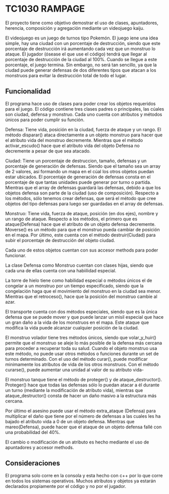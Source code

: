 # TC1030 RAMPAGE
El proyecto tiene como objetivo demostrar el uso de clases, apuntadores, herencia, composición y agregación mediante un videojuego kaiju.

El videojuego es un juego de turnos tipo Pokemón. El juego iene una idea simple, hay una ciudad con un porcentaje de destrucción, siendo que este porcentaje de destrucción irá aumentando cada vez que un monstruo lo ataque. El jugador (ósease el que use el código) tendrá que llegar al porcentaje de destrucción de la ciudad al 100%. Cuando se llegue a este porcentaje, el juego termina. Sin embargo, no será tan sencillo, ya que la ciudad puede generar defensas de dos diferentes tipos que atacan a los monstruos para evitar la destrucción total de todo el lugar. 

## Funcionalidad
El programa hace uso de clases para poder crear los objetos requeridos para el juego. El código contiene tres clases padres o principales, las cúales son ciudad, defensa y monstruo. Cada uno cuenta con atributos y métodos únicos para poder cumplir su función. 

Defensa:
 Tiene vida, posición en la ciudad, fuerza de ataque  y un rango. El método disparar() ataca directamente a un objeto monstruo para hacer que el atributo vida del monstruo decremente. Mientras que el método activar_escudo() hace que el atributo vida del objeto Defensa no decremente a pesar de que sea atacado.

Ciudad:
 Tiene un porcentaje de destruccion, tamaño, defensas y un porcentaje de generación de defensas. Siendo que el tamaño sea un array de 2 valores, así formando un mapa en el cúal los otros objetos puedan estar ubicados. El porcentaje de generación de defensas consta en el porcentaje de que tantas unidades puede generar por turno o partida. Mientras que el array de defensas guardará las defensas, debido a que los objetos defensa son parte de la ciudad (uso de composición). 
Respecto a los métodos, sólo tenemos crear defensas, que será el método que cree objetos del tipo defensas para luego ser guardadas en el array de defensas.

Monstruo:
 Tiene vida, fuerza de ataque, posición (en dos ejes), nombre y un rango de ataque. Respecto a los métodos, el primero que es ataque(Defensa) hace que el atributo de un objeto defensa decremente. Moverse() es un método para que el monstruo pueda cambiar de posición en el mapa. Por último, este cuenta con el método destruir(Ciudad) para subir el porcentaje de destrucción del objeto ciudad.

Cada uno de estos objetos cuentan con sus accesor methods para poder funcionar.

La clase Defensa como Monstruo cuentan con clases hijas, siendo que cada una de ellas cuenta con una habiilidad especial.

La torre de hielo tiene como habilidad especial o métodos únicos el de congelar a un monstruo por un tiempo especificado, siendo que la congelación haga que el movimiento del monstruo en la ciudad sea menor. Mientras que el retroceso(), hace que la posición del monstruo cambie al azar.

El transporte cuenta con dos métodos especiales, siendo que es la única defensa que se puede mover y que puede lanzar un misil especial que hace un gran daño a la vida de los monstruos en el mapa. Este ataque que modifica la vida puede alcanzar cualquier posición de la ciudad.

El monstruo volador tiene tres métodos únicos, siendo que volar_y_huir() permite que el monstruo se aleje lo más posible de la defensa más cercana para proceder a recuperar toda su salud. Cuando el objeto monstruo usa este método, no puede usar otros métodos o funciones durante un set de turnos determinado. Con el uso del método curar(), puede modificar minimamente los atributos de vida de los otros monstruos. Con el método curarse(), puede aumentar una unidad al valor de su atributo vida-

El monstruo tanque tiene el método de proteger() y de ataque_destructor(). Proteger() hace que todas las defensas sólo lo puedan atacar a él durante un turno (mediante la modificación de atributo vida), mientras que ataque_destructor() consta de hacer un daño masivo a la estructura más cercana.

Por último el asesino puede usar el método extra_ataque (Defensa) para multiplicar el daño  que tiene por el número de defensas a las cuales les ha bajado el atributo vida a 0 de un objeto defensa. Mientras que mareo(Defensa), puede hacer que el ataque de un objeto defensa fallé con una probabilidad del 40%. 

El cambio o modificación de un atributo es hecho mediante el uso de apuntadores y accesor methods.

## Consideraciones
El programa solo corre en la consola y esta hecho con c++  por lo que corre en todos los sistemas operativos. Muchos atributos y objetos ya estarán declarados propiamente por el código y no por el jugador.
